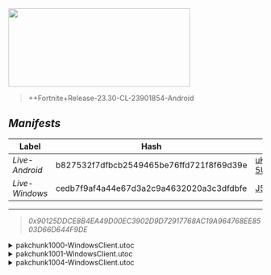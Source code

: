 <div style="pointer-events: none">
  <img style="pointer-events: none" src="https://raw.githubusercontent.com/Tectors/Archive/master/source/dependents/gen.24.00.svg" width="360" height="155">
<div>

 >  
  
  > ++Fortnite+Release-23.30-CL-23901854-Android

## *Manifests*
| Label | Hash | Route |
| - | - | - |
| *Live-Android* | b827532f7dfbcb2549465be76ffd721f8f69d39e | [uKzp1-tfrZmj2R9-5U6D0J3Ywpzg5A](https://github.com/Tectors/Archive/blob/master/manifests/uKzp1-tfrZmj2R9-5U6D0J3Ywpzg5A.manifest) |
| *Live-Windows* | cedb7f9af4a44e67d3a2c9a4632020a3c3dfdbfe | [J5azCyfV2jn3eZtiw0aqsyZiwQJsZg](https://github.com/Tectors/Archive/blob/master/manifests/J5azCyfV2jn3eZtiw0aqsyZiwQJsZg.manifest) |

---

> *0x90125DDCE8B4EA49D00EC3902D9D72917768AC19A964768EE8503D66D644F9DE*

<details>
  <summary>pakchunk1000-WindowsClient.utoc</summary>

 > 
    0xB56CF12B02840F323446C4069761AF395A99C313923A265A0909322B5844FA50

  <img src="https://raw.githubusercontent.com/Tectors/Archive/master/source/dependents/referred/Spray_Inspire_Tournament.svg" width="100"> <img src="https://raw.githubusercontent.com/Tectors/Archive/master/source/dependents/referred/Spray_Inspire_Quest.svg" width="100"> <img src="https://raw.githubusercontent.com/Tectors/Archive/master/source/dependents/referred/Pickaxe_InspireSpell.svg" width="100"> <img src="https://raw.githubusercontent.com/Tectors/Archive/master/source/dependents/referred/EID_InspireSpell.svg" width="100"> <img src="https://raw.githubusercontent.com/Tectors/Archive/master/source/dependents/referred/Character_InspireSpell.svg" width="100"> <img src="https://raw.githubusercontent.com/Tectors/Archive/master/source/dependents/referred/Backpack_Inspire.svg" width="100"> 
</details>

<details>
  <summary>pakchunk1001-WindowsClient.utoc</summary>

 > 
    0x9E3B0E3DCB3A944142AEE87F6237C74DD72850946D221DA19F31F07640184050

  <img src="https://raw.githubusercontent.com/Tectors/Archive/master/source/dependents/referred/EID_Viral.svg" width="100"> 
</details>

<details>
  <summary>pakchunk1004-WindowsClient.utoc</summary>

 > 
    0x2B144F6D7A83DF2B702CB6D931B6669FE1BE823C0E5258E0FFB1CF8E3F313F4A

  <img src="https://raw.githubusercontent.com/Tectors/Archive/master/source/dependents/referred/Spray_OceanBreeze.svg" width="100"> <img src="https://raw.githubusercontent.com/Tectors/Archive/master/source/dependents/referred/Pickaxe_OceanBreeze.svg" width="100"> <img src="https://raw.githubusercontent.com/Tectors/Archive/master/source/dependents/referred/Emoji_S23_OceanBreeze_Smile.svg" width="100"> <img src="https://raw.githubusercontent.com/Tectors/Archive/master/source/dependents/referred/Emoji_S23_OceanBreeze_Hello.svg" width="100"> <img src="https://raw.githubusercontent.com/Tectors/Archive/master/source/dependents/referred/EID_OceanBreeze.svg" width="100"> <img src="https://raw.githubusercontent.com/Tectors/Archive/master/source/dependents/referred/Character_OceanBreeze.svg" width="100"> <img src="https://raw.githubusercontent.com/Tectors/Archive/master/source/dependents/referred/Backpack_OceanBreeze.svg" width="100"> 
</details>

